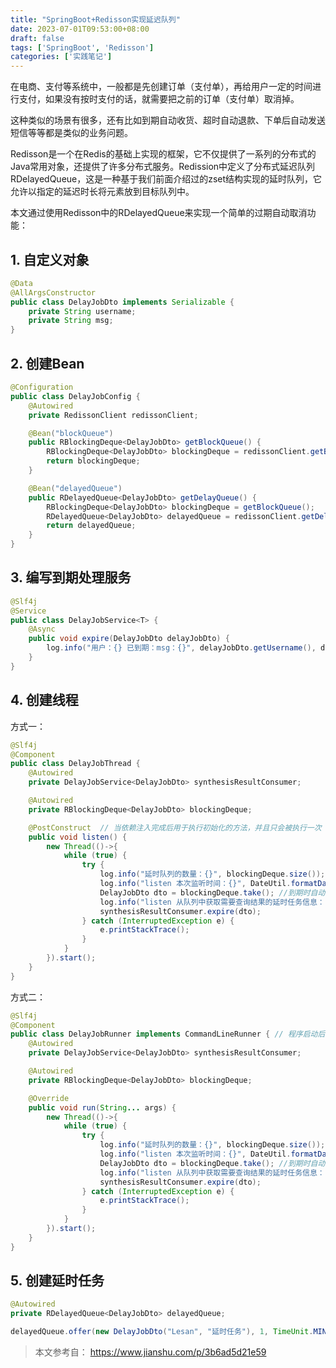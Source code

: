 ```yaml
---
title: "SpringBoot+Redisson实现延迟队列"
date: 2023-07-01T09:53:00+08:00
draft: false
tags: ['SpringBoot', 'Redisson']
categories: ['实践笔记']
---
```


在电商、支付等系统中，一般都是先创建订单（支付单），再给用户一定的时间进行支付，如果没有按时支付的话，就需要把之前的订单（支付单）取消掉。

这种类似的场景有很多，还有比如到期自动收货、超时自动退款、下单后自动发送短信等等都是类似的业务问题。

Redisson是一个在Redis的基础上实现的框架，它不仅提供了一系列的分布式的Java常用对象，还提供了许多分布式服务。Redission中定义了分布式延迟队列RDelayedQueue，这是一种基于我们前面介绍过的zset结构实现的延时队列，它允许以指定的延迟时长将元素放到目标队列中。

本文通过使用Redisson中的RDelayedQueue来实现一个简单的过期自动取消功能：

## 1. 自定义对象
```java
@Data
@AllArgsConstructor
public class DelayJobDto implements Serializable {
    private String username;
    private String msg;
}

```

## 2. 创建Bean
```java
@Configuration
public class DelayJobConfig {
    @Autowired
    private RedissonClient redissonClient;

    @Bean("blockQueue")
    public RBlockingDeque<DelayJobDto> getBlockQueue() {
        RBlockingDeque<DelayJobDto> blockingDeque = redissonClient.getBlockingDeque("delay:job:result");
        return blockingDeque;
    }

    @Bean("delayedQueue")
    public RDelayedQueue<DelayJobDto> getDelayQueue() {
        RBlockingDeque<DelayJobDto> blockingDeque = getBlockQueue();
        RDelayedQueue<DelayJobDto> delayedQueue = redissonClient.getDelayedQueue(blockingDeque);
        return delayedQueue;
    }
}
```

## 3. 编写到期处理服务
```java
@Slf4j
@Service
public class DelayJobService<T> {
    @Async
    public void expire(DelayJobDto delayJobDto) {
        log.info("用户：{} 已到期：msg：{}", delayJobDto.getUsername(), delayJobDto.getMsg());
    }
}
```

## 4. 创建线程
方式一：
```java
@Slf4j
@Component
public class DelayJobThread {
    @Autowired
    private DelayJobService<DelayJobDto> synthesisResultConsumer;

    @Autowired
    private RBlockingDeque<DelayJobDto> blockingDeque;

    @PostConstruct  // 当依赖注入完成后用于执行初始化的方法，并且只会被执行一次
    public void listen() {
        new Thread(()->{
            while (true) {
                try {
                    log.info("延时队列的数量：{}", blockingDeque.size());
                    log.info("listen 本次监听时间：{}", DateUtil.formatDate(new Date()));
                    DelayJobDto dto = blockingDeque.take(); //到期时自动取出
                    log.info("listen 从队列中获取需要查询结果的延时任务信息：{}", JSON.toJSONString(dto));
                    synthesisResultConsumer.expire(dto);
                } catch (InterruptedException e) {
                    e.printStackTrace();
                }
            }
        }).start();
    }
}
```

方式二：
```java
@Slf4j
@Component
public class DelayJobRunner implements CommandLineRunner { // 程序启动后执行的功能
    @Autowired
    private DelayJobService<DelayJobDto> synthesisResultConsumer;

    @Autowired
    private RBlockingDeque<DelayJobDto> blockingDeque;

	@Override
	public void run(String... args) {
		new Thread(()->{
            while (true) {
                try {
                    log.info("延时队列的数量：{}", blockingDeque.size());
                    log.info("listen 本次监听时间：{}", DateUtil.formatDate(new Date()));
                    DelayJobDto dto = blockingDeque.take(); //到期时自动取出
                    log.info("listen 从队列中获取需要查询结果的延时任务信息：{}", JSON.toJSONString(dto));
                    synthesisResultConsumer.expire(dto);
                } catch (InterruptedException e) {
                    e.printStackTrace();
                }
            }
        }).start();
	}
}
```

## 5. 创建延时任务
```java
@Autowired
private RDelayedQueue<DelayJobDto> delayedQueue;

delayedQueue.offer(new DelayJobDto("Lesan", "延时任务"), 1, TimeUnit.MINUTES);
```

> 本文参考自：
> https://www.jianshu.com/p/3b6ad5d21e59
